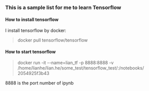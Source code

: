 ### This is a sample list for me to learn Tensorflow

#### How to install tensorflow 
I install tensorflow by docker:
> docker pull tensorflow/tensorflow

#### How to start tensorflow
> docker run -it --name=lian_tf -p 8888:8888 -v /home/lianhe/lian.he/some_test/tensorflow_test/:/notebooks/ 2054925f3b43 

8888 is the port number of ipynb
